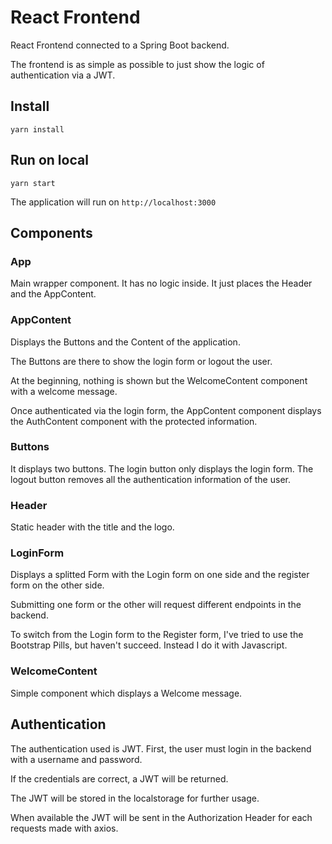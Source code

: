 # React Frontend

React Frontend connected to a Spring Boot backend.

The frontend is as simple as possible to just show the logic of authentication via a JWT.

## Install

```
yarn install
```

## Run on local

```
yarn start
```

The application will run on `http://localhost:3000`

## Components

### App

Main wrapper component. It has no logic inside. It just places the Header and the AppContent.

### AppContent

Displays the Buttons and the Content of the application.

The Buttons are there to show the login form or logout the user.

At the beginning, nothing is shown but the WelcomeContent component with a welcome message.

Once authenticated via the login form, the AppContent component displays the AuthContent component with the protected information.

### Buttons

It displays two buttons. The login button only displays the login form. The logout button removes all the authentication information of the user.

### Header

Static header with the title and the logo.

### LoginForm

Displays a splitted Form with the Login form on one side and the register form on the other side. 

Submitting one form or the other will request different endpoints in the backend.

To switch from the Login form to the Register form, I've tried to use the Bootstrap Pills, but haven't succeed. Instead I do it with Javascript.

### WelcomeContent

Simple component which displays a Welcome message.

## Authentication

The authentication used is JWT. First, the user must login in the backend with a username and password.

If the credentials are correct, a JWT will be returned.

The JWT will be stored in the localstorage for further usage.

When available the JWT will be sent in the Authorization Header for each requests made with axios.